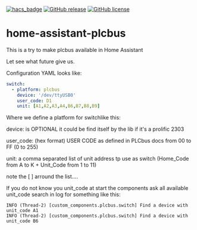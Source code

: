 [![hacs_badge](https://img.shields.io/badge/HACS-Default-green.svg)](https://github.com/custom-components/hacs)
[![GitHub release](https://img.shields.io/github/release/tikismoke/home-assistant-plcbus)](https://GitHub.com/tikismoke/home-assistant-plcbus/releases/)
[![GitHub license](https://img.shields.io/github/license/tikismoke/home-assistant-plcbus)](https://github.com/tikismoke/home-assistant-plcbus/blob/master/LICENSE)
# home-assistant-plcbus


This is a try to make plcbus available in Home Assistant

Let see what future give us.

Configuration YAML looks like:

```YAML
switch:
  - platform: plcbus
    device: '/dev/ttyUSB0'
    user_code: D1
    unit: [A1,A2,A3,A4,B6,B7,B8,B9]    
```
Where we define a platform for switchlike this:

device: is OPTIONAL it could be find itself by the lib if it's a prolific 2303

user_code: (hex format) USER CODE as defined in PLCbus docs from 00 to FF (0 to 255)

unit: a comma separated list of unit address tp use as switch (Home_Code from A to K + Unit_Code from 1 to 11)

note the [ ] arround the list....

If you do not know you unit_code at start the components ask all available unit_code search in log for something like this:

```
INFO (Thread-2) [custom_components.plcbus.switch] Find a device with unit_code A1
INFO (Thread-2) [custom_components.plcbus.switch] Find a device with unit_code B6
```
